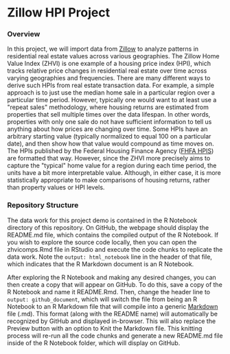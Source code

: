# Zillow HPI Project

### Overview

In this project, we will import data from [Zillow](https://www.zillow.com/research/data/) to analyze patterns in residential real estate values across various geographies. The Zillow Home Value Index (ZHVI) is one example of a housing price index (HPI), which tracks relative price changes in residential real estate over time across varying geographies and frequencies. There are many different ways to derive such HPIs from real estate transaction data. For example, a simple approach is to just use the median home sale in a particular region over a particular time period. However, typically one would want to at least use a "repeat sales" methodology, where housing returns are estimated from properties that sell multiple times over the data lifespan. In other words, properties with only one sale do not have sufficient information to tell us anything about how prices are changing over time. Some HPIs have an arbitrary starting value (typically normalized to equal 100 on a particular date), and then show how that value would compound as time moves on. The HPIs published by the Federal Housing Finance Agency ([FHFA HPIS](https://www.fhfa.gov/DataTools/Downloads/Pages/House-Price-Index-Datasets.aspx)) are formatted that way. However, since the ZHVI more precisely aims to capture the "typical" home value for a region during each time period, the units have a bit more interpretable value. Although, in either case, it is more statistically appropriate to make comparisons of housing returns, rather than property values or HPI levels.

### Repository Structure

The data work for this project demo is contained in the R Notebook directory of this repository. On GitHub, the webpage should display the README.md file, which contains the compiled output of the R Notebook. If you wish to explore the source code locally, then you can open the zhvicomps.Rmd file in RStudio and execute the code chunks to replicate the data work. Note the `output: html_notebook` line in the header of that file, which indicates that the R Markdown document is an R Notebook. 

After exploring the R Notebook and making any desired changes, you can then create a copy that will appear on GitHub. To do this, save a copy of the R Notebook and name it README.Rmd. Then, change the header line to `output: github_document`, which will switch the file from being an R Notebook to an R Markdown file that will compile into a generic [Markdown](https://www.markdownguide.org/) file (.md). This format (along with the README name) will automatically be recognized by GitHub and displayed in-browser. This will also replace the Preview button with an option to Knit the Markdown file. This knitting process will re-run all the code chunks and generate a new README.md file inside of the R Notebook folder, which will display on GitHub.
